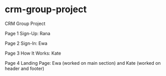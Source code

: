# crm-group-project
CRM Group Project

Page 1 Sign-Up: Rana

Page 2 Sign-In: Ewa

Page 3 How It Works: Kate

Page 4 Landing Page: Ewa (worked on main section) and Kate (worked on header and footer)
